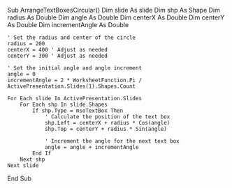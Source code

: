 

Sub ArrangeTextBoxesCircular()
    Dim slide As slide
    Dim shp As Shape
    Dim radius As Double
    Dim angle As Double
    Dim centerX As Double
    Dim centerY As Double
    Dim incrementAngle As Double
    
    ' Set the radius and center of the circle
    radius = 200
    centerX = 400 ' Adjust as needed
    centerY = 300 ' Adjust as needed
    
    ' Set the initial angle and angle increment
    angle = 0
    incrementAngle = 2 * WorksheetFunction.Pi / ActivePresentation.Slides(1).Shapes.Count
    
    For Each slide In ActivePresentation.Slides
        For Each shp In slide.Shapes
            If shp.Type = msoTextBox Then
                ' Calculate the position of the text box
                shp.Left = centerX + radius * Cos(angle)
                shp.Top = centerY + radius * Sin(angle)
                
                ' Increment the angle for the next text box
                angle = angle + incrementAngle
            End If
        Next shp
    Next slide
End Sub
